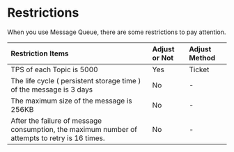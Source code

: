 # Restrictions

When you use Message Queue, there are some restrictions to pay attention.

| Restriction Items	| Adjust or Not	| Adjust Method |
| :- | :- | :- |
| TPS of each Topic is 5000	| Yes |	Ticket |
| The life cycle ( persistent storage time ) of the message is 3 days |	No	| - |
| The maximum size of the message is 256KB	| No |	- |
| After the failure of message consumption, the maximum number of attempts to retry is 16 times.	| No	| - |


